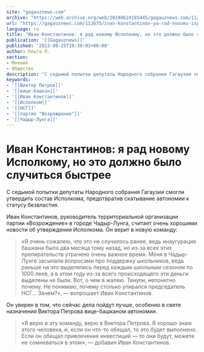 ```yaml
---
site: "gagauznews.com"
archive: "https://web.archive.org/web/20240624185445/gagauznews.com/112675/ivan-konstantinov-ya-rad-novomu-ispolkomu-no-eto-dolzhno-bylo-sluchitsya-bystree.html"
url: "https://gagauznews.com/112675/ivan-konstantinov-ya-rad-novomu-ispolkomu-no-eto-dolzhno-bylo-sluchitsya-bystree.html"
language: ru
title: "Иван Константинов: я рад новому Исполкому, но это должно было случиться быстрее"
publication: '[[Gagauznews]]'
published: '2023-09-25T19:39:03+00:00'
author: Ольга Л.
section:
- Мнение
- Общество
description: "С седьмой попытки депутаты Народного собрания Гагаузии смогли утвердить состав Исполкома, предотвратив скатывание автономии к статусу безвластия. Иван Константинов, руководитель территориальной организации партии «Возрождение» в городе Чадыр-Лунга, считает очень хорошими новости об утверждении Исполкома. Он верит в новую команду: «Я очень сожалею, что это не случилось ранее, ведь инаугурация башкана была два месяца тому назад, но из-за всех этих препирательств утрачено очень важное время. Меня в Чадыр-Лунге засыпали вопросами про поддержку школьников, ведь раньше на это выделялись перед каждым школьным сезоном по 1000 леев, а в этом году из-за всего происходящего эти деньги выделены не были. Вот, о чем я […]"
keywords:
- '[[Виктор Петров]]'
- '[[вице-башкан]]'
- '[[Иван Константинов]]'
- '[[Исполком]]'
- '[[НСГ]]'
- '[[партия "Возрождение"]]'
- '[[Чадыр-Лунга]]'
---
```


# Иван Константинов: я рад новому Исполкому, но это должно было случиться быстрее

С седьмой попытки депутаты Народного собрания Гагаузии смогли утвердить состав Исполкома, предотвратив скатывание автономии к статусу безвластия.

Иван Константинов, руководитель территориальной организации партии «Возрождение» в городе Чадыр-Лунга, считает очень хорошими новости об утверждении Исполкома. Он верит в новую команду:

> «Я очень сожалею, что это не случилось ранее, ведь инаугурация башкана была два месяца тому назад, но из-за всех этих препирательств утрачено очень важное время. Меня в Чадыр-Лунге засыпали вопросами про поддержку школьников, ведь раньше на это выделялись перед каждым школьным сезоном по 1000 леев, а в этом году из-за всего происходящего эти деньги выделены не были. Вот, о чем я жалею. Тянули, непонятно почему. Не понимаю, почему столько упирался председатель НСГ… Зачем?», — вопрошает Иван Константинов.

Он уверен в том, что сейчас дела пойдут лучше, особенно в свете назначения Виктора Петрова вице-башканом автономии.

> «Я верю в эту команду, верю в Виктора Петрова. Я хорошо знаю этого человека, и, если он что-то обещал, то это будет выполнено. Если он обещал привлечение инвестиций — то они будут, можете не сомневаться в этом», — добавил Иван Константинов.